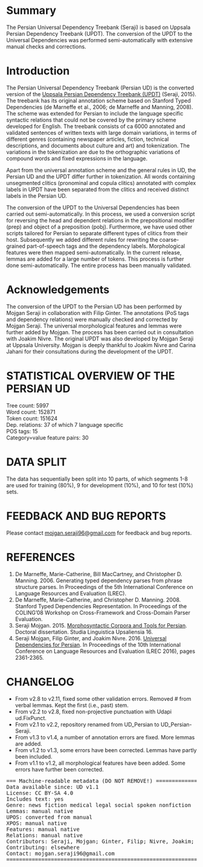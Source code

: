 # Summary

The Persian Universal Dependency Treebank (Seraji) is based on Uppsala Persian Dependency Treebank (UPDT).
The conversion of the UPDT to the Universal Dependencies was performed semi-automatically with extensive manual checks and corrections.

# Introduction

The Persian Universal Dependency Treebank (Persian UD) is the converted version of the
[Uppsala Persian Dependency Treebank (UPDT)](https://sites.google.com/site/mojganserajicom/home/updt) (Seraji, 2015).
The treebank has its original annotation scheme based on Stanford Typed Dependencies (de Marneffe et al., 2006;
de Marneffe and Manning, 2008). The scheme was extended for Persian to include the language specific syntactic relations
that could not be covered by the primary scheme developed for English. The treebank consists of ca 6000 annotated and
validated sentences of written texts with large domain variations, in terms of different genres (containing newspaper
articles, fiction, technical descriptions, and documents about culture and art) and tokenization. The variations in
the tokenization are due to the orthographic variations of compound words and fixed expressions in the language.

Apart from the universal annotation scheme and the general rules in UD, the Persian UD and the UPDT differ further in
tokenization. All words containing unsegmented clitics (pronominal and copula clitics) annotated with complex labels
in UPDT have been separated from the clitics and received distinct labels in the Persian UD.

The conversion of the UPDT to the Universal Dependencies has been carried out semi-automatically. In this process, we used a conversion script for reversing the head and dependent relations in the prepositional modifier (prep) and object of a preposition (pobj). Furthermore, we have used other scripts tailored for Persian to separate different types of clitics from their host. Subsequently we added different rules for rewriting the coarse-grained part-of-speech tags and the dependency labels. Morphological features were then mapped semi-automatically. In the current release, lemmas are added for a large number of tokens. This process is further done semi-automatically. The entire process has been manually validated.

# Acknowledgements

The conversion of the UPDT to the Persian UD has been performed by Mojgan Seraji in collaboration with Filip Ginter. The annotations (PoS tags and dependency relations) were manually checked and corrected by Mojgan Seraji. The universal morphological features and lemmas were further added by Mojgan. The process has been carried out in consultation with Joakim Nivre. The original UPDT was also developed by Mojgan Seraji at Uppsala University. Mojgan is deeply thankful to Joakim Nivre and Carina Jahani for their consultations during the development of the UPDT.

# STATISTICAL OVERVIEW OF THE PERSIAN UD

Tree count:  5997 <br />
Word count:  152871 <br />
Token count: 151624 <br />
Dep. relations: 37 of which 7 language specific <br />
POS tags: 15 <br />
Category=value feature pairs: 30 <br />


# DATA SPLIT

The data has sequentially been split into 10 parts, of which segments 1-8 are used for training (80%),
9 for development (10%), and 10 for test (10%) sets.

# FEEDBACK AND BUG REPORTS

Please contact mojgan.seraji96@gmail.com for feedback and bug reports.


# REFERENCES

1. De Marneffe, Marie-Catherine, Bill MacCartney, and Christopher D. Manning. 2006. Generating typed dependency parses from phrase structure parses. In Proceedings of the 5th International Conference on Language Resources and Evaluation (LREC).
2. De Marneffe, Marie-Catherine, and Christopher D. Manning. 2008. Stanford Typed Dependencies Representation. In Proceedings of the COLING’08 Workshop on Cross-Framework and Cross-Domain Parser Evaluation.
3. Seraji Mojgan. 2015.  <a href="http://uu.diva-portal.org/smash/get/diva2:800998/FULLTEXT02.pdf"> Morphosyntactic Corpora and Tools for Persian</a>. Doctoral dissertation. Studia Linguistica Upsaliensia 16.
4. Seraji Mojgan, Filip Ginter, and Joakim Nivre. 2016.  <a href="http://www.lrec-conf.org/proceedings/lrec2016/pdf/697_Paper.pdf"> Universal Dependencies for Persian</a>. In Proceedings of the 10th International Conference on Language Resources and Evaluation (LREC 2016), pages 2361-2365.


# CHANGELOG

* From v2.8 to v2.11, fixed some other validation errors. Removed # from verbal lemmas. Kept the first (i.e., past) stem.
* From v2.2 to v2.8, fixed non-projective punctuation with Udapi ud.FixPunct.
* From v2.1 to v2.2, repository renamed from UD_Persian to UD_Persian-Seraji.
* From v1.3 to v1.4, a number of annotation errors are fixed. More lemmas are added.
* From v1.2 to v1.3, some errors have been corrected. Lemmas have partly been included.
* From v1.1 to v1.2, all morphological features have been added. Some errors have further been corrected.



<pre>
=== Machine-readable metadata (DO NOT REMOVE!) ================================
Data available since: UD v1.1
License: CC BY-SA 4.0
Includes text: yes
Genre: news fiction medical legal social spoken nonfiction
Lemmas: manual native
UPOS: converted from manual
XPOS: manual native
Features: manual native
Relations: manual native
Contributors: Seraji, Mojgan; Ginter, Filip; Nivre, Joakim; Popel, Martin; Zeman, Daniel
Contributing: elsewhere
Contact: mojgan.seraji96@gmail.com
===============================================================================
</pre>
